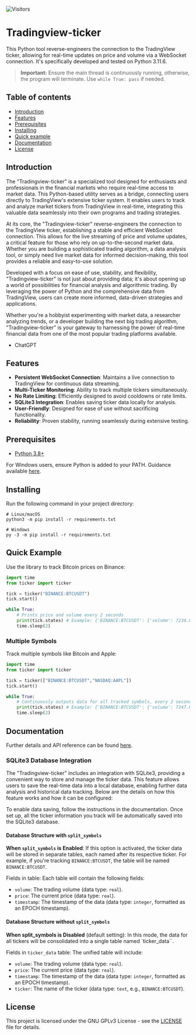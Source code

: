 ![Visitors](https://visitor-badge.laobi.icu/badge?page_id=Hattorius.Tradingview-ticker)
# Tradingview-ticker
This Python tool reverse-engineers the connection to the TradingView ticker, allowing for real-time updates on price and volume via a WebSocket connection. It's specifically developed and tested on Python 3.11.6.

> **Important:** Ensure the main thread is continuously running, otherwise, the program will terminate. Use `while True: pass` if needed.

## Table of contents
* [Introduction](#introduction)
* [Features](#features)
* [Prerequisites](#prerequisites)
* [Installing](#installing)
* [Quick example](#quick-example)
* [Documentation](#documentation)
* [License](#license)

## Introduction
The "Tradingview-ticker" is a specialized tool designed for enthusiasts and professionals in the financial markets who require real-time access to market data. This Python-based utility serves as a bridge, connecting users directly to TradingView's extensive ticker system. It enables users to track and analyze market tickers from TradingView in real-time, integrating this valuable data seamlessly into their own programs and trading strategies.

At its core, the "Tradingview-ticker" reverse-engineers the connection to the TradingView ticker, establishing a stable and efficient WebSocket connection. This allows for the live streaming of price and volume updates, a critical feature for those who rely on up-to-the-second market data. Whether you are building a sophisticated trading algorithm, a data analysis tool, or simply need live market data for informed decision-making, this tool provides a reliable and easy-to-use solution.

Developed with a focus on ease of use, stability, and flexibility, "Tradingview-ticker" is not just about providing data; it's about opening up a world of possibilities for financial analysis and algorithmic trading. By leveraging the power of Python and the comprehensive data from TradingView, users can create more informed, data-driven strategies and applications.

Whether you're a hobbyist experimenting with market data, a researcher analyzing trends, or a developer building the next big trading algorithm, "Tradingview-ticker" is your gateway to harnessing the power of real-time financial data from one of the most popular trading platforms available.

- ChatGPT

## Features
* **Persistent WebSocket Connection**: Maintains a live connection to TradingView for continuous data streaming.
* **Multi-Ticker Monitoring**: Ability to track multiple tickers simultaneously.
* **No Rate Limiting**: Efficiently designed to avoid cooldowns or rate limits.
* **SQLite3 Integration**: Enables saving ticker data locally for analysis.
* **User-Friendly**: Designed for ease of use without sacrificing functionality.
* **Reliability**: Proven stability, running seamlessly during extensive testing.

## Prerequisites
* [Python 3.8+](https://www.python.org/downloads/)

For Windows users, ensure Python is added to your PATH. Guidance available [here](https://superuser.com/a/143121).

## Installing
Run the following command in your project directory:
```
# Linux/macOS
python3 -m pip install -r requirements.txt

# Windows
py -3 -m pip install -r requirements.txt
```

## Quick Example
Use the library to track Bitcoin prices on Binance:

```py
import time
from ticker import ticker

tick = ticker("BINANCE:BTCUSDT")
tick.start()

while True:
    # Prints price and volume every 2 seconds
    print(tick.states) # Example: {'BINANCE:BTCUSDT': {'volume': 7234.88273, 'price': 42759.18, 'change': 248.08, 'changePercentage': 0.58, 'time': 1705390590}}
    time.sleep(2)
```

### Multiple Symbols
Track multiple symbols like Bitcoin and Apple:

```py
import time
from ticker import ticker

tick = ticker(["BINANCE:BTCUSDT","NASDAQ:AAPL"])
tick.start()

while True:
    # Continuously outputs data for all tracked symbols, every 2 seconds
    print(tick.states) # Example: {'BINANCE:BTCUSDT': {'volume': 7247.69177, 'price': 42749.32, 'change': 238.22, 'changePercentage': 0.56, 'time': 1705390650}, 'NASDAQ:AAPL': {'volume': 40477782, 'price': 185.92, 'change': 0.33, 'changePercentage': 0.18, 'time': 1705107599}}
    time.sleep(2)
```

## Documentation
Further details and API reference can be found [here](https://github.com/Hattorius/Tradingview-ticker/wiki/API-Reference).

### SQLite3 Database Integration
The "Tradingview-ticker" includes an integration with SQLite3, providing a convenient way to store and manage the ticker data. This feature allows users to save the real-time data into a local database, enabling further data analysis and historical data tracking. Below are the details on how this feature works and how it can be configured:

To enable data saving, follow the instructions in the documentation. Once set up, all the ticker information you track will be automatically saved into the SQLite3 database.

#### Database Structure with `split_symbols`
**When `split_symbols` is Enabled**: If this option is activated, the ticker data will be stored in separate tables, each named after its respective ticker. For example, if you're tracking `BINANCE:BTCUSDT`, the table will be named `BINANCE:BTCUSDT`.

Fields in table: Each table will contain the following fields:
- `volume`: The trading volume (data type: `real`).
- `price`: The current price (data type: `real`).
- `timestamp`: The timestamp of the data (data type: `integer`, formatted as an EPOCH timestamp).

#### Database Structure without `split_symbols`
**When split_symbols is Disabled** (default setting): In this mode, the data for all tickers will be consolidated into a single table named `ticker_data``.

Fields in `ticker_data` table: The unified table will include:
- `volume`: The trading volume (data type: `real`).
- `price`: The current price (data type: `real`).
- `timestamp`: The timestamp of the data (data type: `integer`, formatted as an EPOCH timestamp).
- `ticker`: The name of the ticker (data type: `text`, e.g., `BINANCE:BTCUSDT`).

## License
This project is licensed under the GNU GPLv3 License - see the [LICENSE](LICENSE) file for details.
